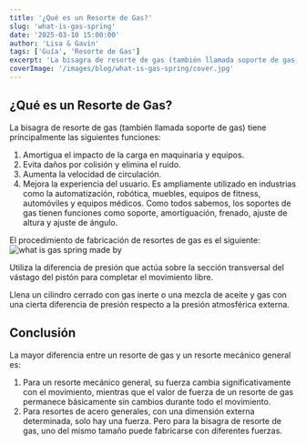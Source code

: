 ```yaml
---
title: '¿Qué es un Resorte de Gas?'
slug: 'what-is-gas-spring'
date: '2025-03-10 15:00:00'
author: 'Lisa & Gavin'
tags: ['Guía', 'Resorte de Gas']
excerpt: 'La bisagra de resorte de gas (también llamada soporte de gas) tiene principalmente las siguientes funciones: 1. Amortigua el impacto de la carga en maquinaria y equipos 2. Evita daños por colisión y elimina el ruido 3. Aumenta la velocidad de circulación 4. Mejora la experiencia del usuario.'
coverImage: '/images/blog/what-is-gas-spring/cover.jpg'
---
```


## ¿Qué es un Resorte de Gas?

La bisagra de resorte de gas (también llamada soporte de gas) tiene principalmente las siguientes funciones:

1. Amortigua el impacto de la carga en maquinaria y equipos.
2. Evita daños por colisión y elimina el ruido.
3. Aumenta la velocidad de circulación.
4. Mejora la experiencia del usuario.
Es ampliamente utilizado en industrias como la automatización, robótica, muebles, equipos de fitness, automóviles y equipos médicos. Como todos sabemos, los soportes de gas tienen funciones como soporte, amortiguación, frenado, ajuste de altura y ajuste de ángulo.

El procedimiento de fabricación de resortes de gas es el siguiente:
![what is gas spring made by](/images/blog/what-is-gas-spring/what-is-gas-spring-made-by.jpg)

Utiliza la diferencia de presión que actúa sobre la sección transversal del vástago del pistón para completar el movimiento libre.

Llena un cilindro cerrado con gas inerte o una mezcla de aceite y gas con una cierta diferencia de presión respecto a la presión atmosférica externa.

## Conclusión

La mayor diferencia entre un resorte de gas y un resorte mecánico general es:
1. Para un resorte mecánico general, su fuerza cambia significativamente con el movimiento, mientras que el valor de fuerza de un resorte de gas permanece básicamente sin cambios durante todo el movimiento.
2. Para resortes de acero generales, con una dimensión externa determinada, solo hay una fuerza. Pero para la bisagra de resorte de gas, uno del mismo tamaño puede fabricarse con diferentes fuerzas.
